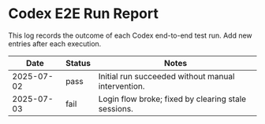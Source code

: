 # Codex E2E Run Report

This log records the outcome of each Codex end-to-end test run. Add new entries after each execution.

| Date | Status | Notes |
|------|--------|-------|
| 2025-07-02 | pass | Initial run succeeded without manual intervention. |
| 2025-07-03 | fail | Login flow broke; fixed by clearing stale sessions. |

